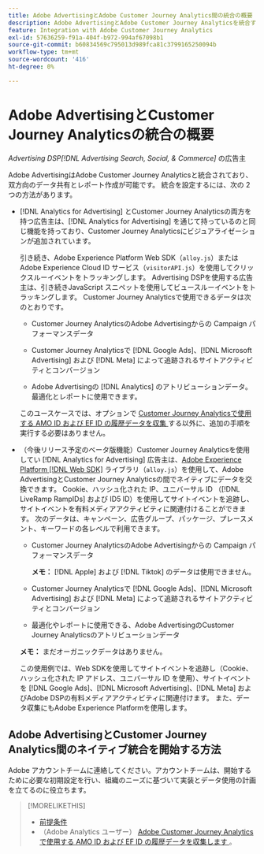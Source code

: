 ```yaml
---
title: Adobe AdvertisingとAdobe Customer Journey Analytics間の統合の概要
description: Adobe AdvertisingとAdobe Customer Journey Analyticsを統合するためのオプションについて説明します。
feature: Integration with Adobe Customer Journey Analytics
exl-id: 57636259-f91a-404f-b972-994af67098b1
source-git-commit: b60834569c795013d989fca81c3799165250094b
workflow-type: tm+mt
source-wordcount: '416'
ht-degree: 0%

---
```


# Adobe AdvertisingとCustomer Journey Analyticsの統合の概要

<!-- title? If I change, change refs throughout -->

*Advertising DSP[!DNL Advertising Search, Social, & Commerce]* の広告主

Adobe AdvertisingはAdobe Customer Journey Analyticsと統合されており、双方向のデータ共有とレポート作成が可能です。 統合を設定するには、次の 2 つの方法があります。

* [!DNL Analytics for Advertising] とCustomer Journey Analyticsの両方を持つ広告主は、[!DNL Analytics for Advertising] を通じて持っているのと同じ機能を持っており、Customer Journey Analyticsにビジュアライゼーションが追加されています。

  引き続き、Adobe Experience Platform Web SDK（`alloy.js`）またはAdobe Experience Cloud ID サービス（`visitorAPI.js`）を使用してクリックスルーイベントをトラッキングします。 Advertising DSPを使用する広告主は、引き続きJavaScript スニペットを使用してビュースルーイベントをトラッキングします。 Customer Journey Analyticsで使用できるデータは次のとおりです。

   * Customer Journey AnalyticsのAdobe Advertisingからの Campaign パフォーマンスデータ

   * Customer Journey Analyticsで [!DNL Google Ads]、[!DNL Microsoft Advertising] および [!DNL Meta] によって追跡されるサイトアクティビティとコンバージョン

   * Adobe Advertisingの [!DNL Analytics] のアトリビューションデータ。最適化とレポートに使用できます。

  このユースケースでは、オプションで [Customer Journey Analyticsで使用する AMO ID および EF ID の履歴データを収集 ](/help/integrations/analytics/rvars-to-evars.md) する以外に、追加の手順を実行する必要はありません。

* （今後リリース予定のベータ版機能）Customer Journey Analyticsを使用してい [!DNL Analytics for Advertising] 広告主は、[Adobe Experience Platform [!DNL Web SDK]](https://experienceleague.adobe.com/docs/experience-platform/edge/home.html?lang=ja) ライブラリ（`alloy.js`）を使用して、Adobe AdvertisingとCustomer Journey Analyticsの間でネイティブにデータを交換できます。 Cookie、ハッシュ化された IP、ユニバーサル ID （[!DNL LiveRamp RampIDs] および ID5 ID）を使用してサイトイベントを追跡し、サイトイベントを有料メディアアクティビティに関連付けることができます。 次のデータは、キャンペーン、広告グループ、パッケージ、プレースメント、キーワードの各レベルで利用できます。

   * Customer Journey AnalyticsのAdobe Advertisingからの Campaign パフォーマンスデータ

     **メモ：** [!DNL Apple] および [!DNL Tiktok] のデータは使用できません。

   * Customer Journey Analyticsで [!DNL Google Ads]、[!DNL Microsoft Advertising] および [!DNL Meta] によって追跡されるサイトアクティビティとコンバージョン

   * 最適化やレポートに使用できる、Adobe AdvertisingのCustomer Journey Analyticsのアトリビューションデータ

  **メモ：** まだオーガニックデータはありません。

  この使用例では、Web SDKを使用してサイトイベントを追跡し（Cookie、ハッシュ化された IP アドレス、ユニバーサル ID を使用）、サイトイベントを [!DNL Google Ads]、[!DNL Microsoft Advertising]、[!DNL Meta] およびAdobe DSPの有料メディアアクティビティに関連付けます。 また、データ収集にもAdobe Experience Platformを使用します。

## Adobe AdvertisingとCustomer Journey Analytics間のネイティブ統合を開始する方法

Adobe アカウントチームに連絡してください。アカウントチームは、開始するために必要な初期設定を行い、組織のニーズに基づいて実装とデータ使用の計画を立てるのに役立ちます。

>[!MORELIKETHIS]
>
>* [ 前提条件 ](prerequisites.md)
>* （Adobe Analytics ユーザー） [Adobe Customer Journey Analyticsで使用する AMO ID および EF ID の履歴データを収集します ](/help/integrations/analytics/rvars-to-evars.md)。

